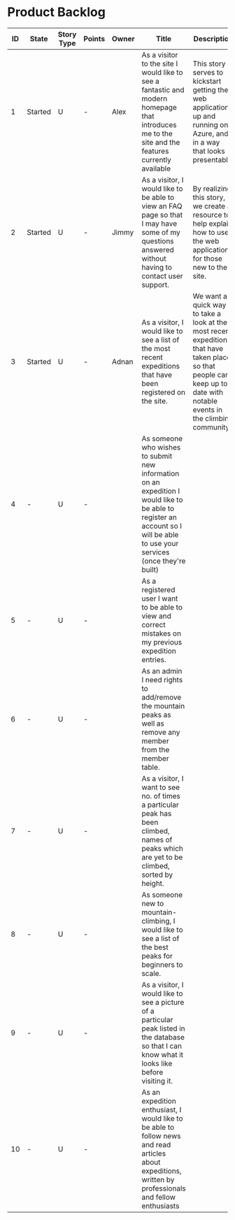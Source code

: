 # Product Backlog

<table>
    <thead>
        <tr>
            <th>ID</th> <th>State</th> <th>Story Type</th> <th>Points</th> <th>Owner</th>
            <th>Title</th>
            <th>Description</th>
            <th>Links</th>
        </tr>
    </thead>
    <tbody>
        <tr>
            <td>1</td> <td>Started</td> <td>U</td> <td>-</td> <td>Alex</td>
            <td> As a visitor to the site I would like to see a fantastic and modern homepage that introduces me to the site and the features currently available</td>
            <td>This story serves to kickstart getting the web application up and running on Azure, and in a way that looks presentable.</td>
            <td></td>
        </tr>
        <tr>
            <td>2</td> <td>Started</td> <td>U</td> <td>-</td> <td>Jimmy</td>
            <td>As a visitor, I would like to be able to view an FAQ page so that I may have some of my questions answered without having to contact user support. </td>
            <td>By realizing this story, we create a resource to help explain how to use the web application for those new to the site.</td>
            <td></td>
        </tr>
        <tr>
            <td>3</td> <td>Started</td> <td>U</td> <td>-</td> <td>Adnan</td>
            <td>As a visitor, I would like to see a list of the most recent expeditions that have been registered on the site.</td>
            <td>We want a quick way to take a look at the most recent expeditions that have taken place so that people can keep up to date with notable events in the climbing community.</td>
            <td></td>
        </tr>
        <tr>
            <td>4</td> <td>-</td> <td>U</td> <td>-</td> <td></td>
            <td>As someone who wishes to submit new information on an expedition I would like to be able to register an account so I will be able to use your services (once they're built)</td>
            <td></td>
            <td></td>
        </tr>
        <tr>
            <td>5</td> <td>-</td> <td>U</td> <td>-</td> <td></td>
            <td>As a registered user I want to be able to view and correct mistakes on my previous expedition entries.</td>
            <td></td>
            <td></td>
        </tr>
        <tr>
            <td>6</td> <td>-</td> <td>U</td> <td>-</td> <td></td>
            <td>As an admin I need rights to add/remove the mountain peaks as well as remove any member from the member table.</td>
            <td></td>
            <td></td>
        </tr>
        <tr>
            <td>7</td> <td>-</td> <td>U</td> <td>-</td> <td></td>
            <td>As a visitor, I want to see no. of times a particular peak has been climbed, names of peaks which are yet to be climbed, sorted by height.</td>
            <td></td>
            <td></td>
        </tr>
        <tr>
            <td>8</td> <td>-</td> <td>U</td> <td>-</td> <td></td>
            <td>As someone new to mountain-climbing, I would like to see a list of the best peaks for beginners to scale. </td>
            <td></td>
            <td></td>
        </tr>
        <tr>
            <td>9</td> <td>-</td> <td>U</td> <td>-</td> <td></td>
            <td>As a visitor, I would like to see a picture of a particular peak listed in the database so that I can know what it looks like before visiting it. </td>
            <td></td>
            <td></td>
        </tr>
        <tr>
            <td>10</td> <td>-</td> <td>U</td> <td>-</td> <td></td>
            <td>As an expedition enthusiast, I would like to be able to follow news and read articles about expeditions, written by professionals and fellow enthusiasts </td>
            <td></td>
            <td></td>
        </tr>
    </tbody>
</table>